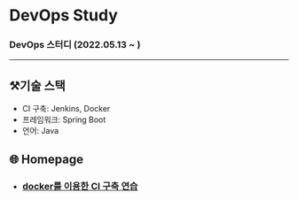 # DevOps Study

### DevOps 스터디 (2022.05.13 ~ )

---
## ⚒️기술 스택

* CI 구축: Jenkins, Docker
* 프레임워크: Spring Boot
* 언어: Java

## :globe_with_meridians: Homepage

* ### [docker를 이용한 CI 구축 연습](https://jojoldu.tistory.com/139)